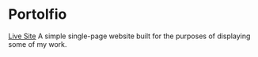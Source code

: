 # Portolfio
[Live Site](http://vanillacoder.github.io/Portolfio)
A simple single-page website built for the purposes of displaying some of my work.
